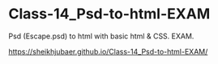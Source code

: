 # Class-14_Psd-to-html-EXAM
Psd (Escape.psd) to html with basic html &amp; CSS. EXAM.

https://sheikhjubaer.github.io/Class-14_Psd-to-html-EXAM/
